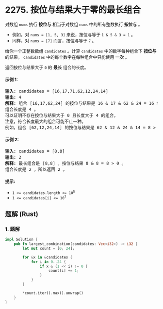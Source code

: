 # 2275. 按位与结果大于零的最长组合
对数组 `nums` 执行 **按位与** 相当于对数组 `nums` 中的所有整数执行 **按位与** 。

* 例如，对 `nums = [1, 5, 3]` 来说，按位与等于 `1 & 5 & 3 = 1` 。
* 同样，对 `nums = [7]` 而言，按位与等于 `7` 。

给你一个正整数数组 `candidates` 。计算 `candidates` 中的数字每种组合下 **按位与** 的结果。 `candidates` 中的每个数字在每种组合中只能使用 **一次** 。

返回按位与结果大于 `0` 的 **最长** 组合的长度。

#### 示例 1:
<pre>
<strong>输入:</strong> candidates = [16,17,71,62,12,24,14]
<strong>输出:</strong> 4
<strong>解释:</strong> 组合 [16,17,62,24] 的按位与结果是 16 & 17 & 62 & 24 = 16 > 0 。
组合长度是 4 。
可以证明不存在按位与结果大于 0 且长度大于 4 的组合。
注意，符合长度最大的组合可能不止一种。
例如，组合 [62,12,24,14] 的按位与结果是 62 & 12 & 24 & 14 = 8 > 0 。
</pre>

#### 示例 2:
<pre>
<strong>输入:</strong> candidates = [8,8]
<strong>输出:</strong> 2
<strong>解释:</strong> 最长组合是 [8,8] ，按位与结果 8 & 8 = 8 > 0 。
组合长度是 2 ，所以返回 2 。
</pre>

#### 提示:
* <code>1 <= candidates.length <= 10<sup>5</sup></code>
* <code>1 <= candidates[i] <= 10<sup>7</sup></code>

## 题解 (Rust)

### 1. 题解
```Rust
impl Solution {
    pub fn largest_combination(candidates: Vec<i32>) -> i32 {
        let mut count = [0; 24];

        for &x in &candidates {
            for i in 0..24 {
                if x & (1 << i) != 0 {
                    count[i] += 1;
                }
            }
        }

        *count.iter().max().unwrap()
    }
}
```

